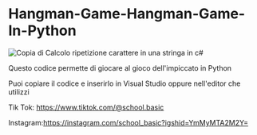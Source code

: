# Hangman-Game-Hangman-Game-In-Python

![Copia di Calcolo ripetizione carattere in una stringa in c#](https://user-images.githubusercontent.com/122304954/230147106-4bbdf8e0-455f-4f20-8534-b3c2a777179f.png)

Questo codice permette di giocare al gioco dell'impiccato in Python

Puoi copiare il codice e inserirlo in Visual Studio oppure nell'editor che utilizzi


Tik Tok: https://www.tiktok.com/@school.basic

Instagram:https://instagram.com/school_basic?igshid=YmMyMTA2M2Y=
